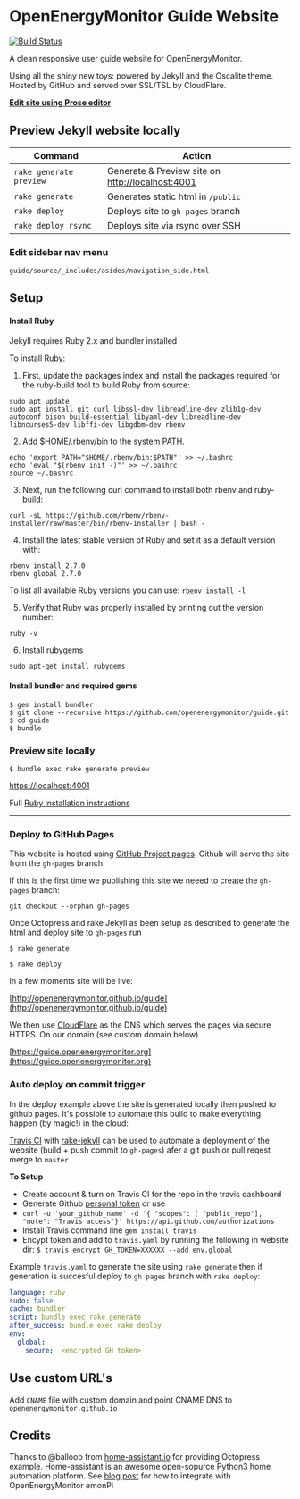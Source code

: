 # OpenEnergyMonitor Guide Website

[![Build Status](https://travis-ci.org/openenergymonitor/guide.svg?branch=master)](https://travis-ci.org/openenergymonitor/guide)

A clean responsive user guide website for OpenEnergyMonitor.

Using all the shiny new toys: powered by Jekyll and the Oscalite theme. Hosted by GitHub and served over SSL/TSL by CloudFlare.

**[Edit site using Prose editor](http://prose.io/#openenergymonitor/guide/edit/master/source)**

## Preview Jekyll website locally

| Command | Action |
|---|---|
| `rake generate preview` | Generate & Preview site on [http://localhost:4001](http://127.0.0.1:4001)
| `rake generate` | Generates static html in `/public`
| `rake deploy` | Deploys site to `gh-pages` branch
| `rake deploy rsync` | Deploys site via rsync over SSH

### Edit sidebar nav menu

`guide/source/_includes/asides/navigation_side.html`

## Setup

#### Install Ruby

Jekyll requires Ruby 2.x and bundler installed

To install Ruby:

1. First, update the packages index and install the packages required for the ruby-build tool to build Ruby from source:
```
sudo apt update
sudo apt install git curl libssl-dev libreadline-dev zlib1g-dev autoconf bison build-essential libyaml-dev libreadline-dev libncurses5-dev libffi-dev libgdbm-dev rbenv
```

2. Add $HOME/.rbenv/bin to the system PATH.
```
echo 'export PATH="$HOME/.rbenv/bin:$PATH"' >> ~/.bashrc
echo 'eval "$(rbenv init -)"' >> ~/.bashrc
source ~/.bashrc
```
3. Next, run the following curl command to install both rbenv and ruby-build:

`curl -sL https://github.com/rbenv/rbenv-installer/raw/master/bin/rbenv-installer | bash -`

4. Install the latest stable version of Ruby and set it as a default version with:

```
rbenv install 2.7.0
rbenv global 2.7.0
```

To list all available Ruby versions you can use: `rbenv install -l`

5. Verify that Ruby was properly installed by printing out the version number:

`ruby -v`

6. Install rubygems

`sudo apt-get install rubygems`

#### Install bundler and required gems

```
$ gem install bundler
$ git clone --recursive https://github.com/openenergymonitor/guide.git
$ cd guide
$ bundle
```

### Preview site locally

```
$ bundle exec rake generate preview
```

[https://localhost:4001](https://localhost:4001)

Full [Ruby installation instructions](https://www.ruby-lang.org/en/documentation/installation/)

***

### Deploy to GitHub Pages

This website is hosted using [GitHub Project pages](https://help.github.com/categories/github-pages-basics/). Github will serve the site from the `gh-pages` branch.

If this is the first time we publishing this site we neeed to create the `gh-pages` branch:

`git checkout --orphan gh-pages`

Once Octopress and rake Jekyll as been setup as described to generate the html and deploy site to `gh-pages` run

`$ rake generate`

`$ rake deploy`

In a few moments site will be live:

[http://openenergymonitor.github.io/guide](http://openenergymonitor.github.io/guide)

We then use [CloudFlare](https://www.cloudflare.com) as the DNS which serves the pages via secure HTTPS. On our domain (see custom domain below)

[https://guide.openenergymonitor.org](https://guide.openenergymonitor.org)


### Auto deploy on commit trigger

In the deploy example above the site is generated locally then pushed to github pages. It's possible to automate this build to make everything happen (by magic!) in the cloud:

[Travis CI](https://travis-ci.org) with [rake-jekyll](https://github.com/jirutka/rake-jekyll) can be used to automate a deployment of the website (build + push commit to `gh-pages`) afer a git push or pull reqest merge to `master`

**To Setup**

 - Create account & turn on Travis CI for the repo in the travis dashboard
 - Generate Github [personal token](https://github.com/settings/tokens) or use
  - `curl -u 'your_github_name' -d '{ "scopes": [ "public_repo"], "note": "Travis access"}' https://api.github.com/authorizations `
  - Install Travis command line `gem install travis`
  - Encypt token and add to `travis.yaml` by running the following in website dir: `$ travis encrypt GH_TOKEN=XXXXXX --add env.global`

Example `travis.yaml` to generate the site using `rake generate` then if generation is succesful deploy to `gh pages` branch with `rake deploy`:

```yaml
language: ruby
sudo: false
cache: bundler
script: bundle exec rake generate
after_success: bundle exec rake deploy
env:
  global:
    secure:  <encrypted GH token>

```

## Use custom URL's

Add `CNAME` file with custom domain and point CNAME DNS to `openenergymonitor.github.io`

## Credits

Thanks to @balloob from [home-assistant.io](http://home-assistant.io) for providing Octopress example. Home-assistant is an awesome open-sopurce Python3 home automation platform. See [blog post](http://openenergymonitor.blogspot.co.uk/2016/04/home-assistant-and-emonpi.html) for how to integrate with OpenEnergyMonitor emonPi

